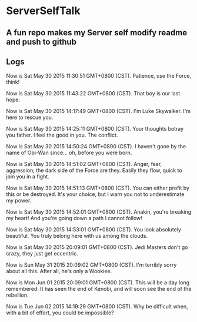 # ServerSelfTalk
A fun repo makes my Server self modify readme and push to github
---

## Logs

 Now is Sat May 30 2015 11:30:51 GMT+0800 (CST).
 Patience, use the Force, think!

 Now is Sat May 30 2015 11:43:22 GMT+0800 (CST).
 That boy is our last hope.

 Now is Sat May 30 2015 14:17:49 GMT+0800 (CST).
 I'm Luke Skywalker. I'm here to rescue you.

 Now is Sat May 30 2015 14:25:11 GMT+0800 (CST).
 Your thoughts betray you father. I feel the good in you. The conflict.

 Now is Sat May 30 2015 14:50:24 GMT+0800 (CST).
 I haven't gone by the name of Obi-Wan since... oh, before you were born.

 Now is Sat May 30 2015 14:51:02 GMT+0800 (CST).
 Anger, fear, aggression; the dark side of the Force are they. Easily they flow, quick to join you in a fight.

 Now is Sat May 30 2015 14:51:13 GMT+0800 (CST).
 You can either profit by this or be destroyed. It's your choice, but I warn you not to underestimate my power.

 Now is Sat May 30 2015 14:52:01 GMT+0800 (CST).
 Anakin, you're breaking my heart! And you're going down a path I cannot follow!

 Now is Sat May 30 2015 14:53:01 GMT+0800 (CST).
 You look absolutely beautiful. You truly belong here with us among the clouds.

 Now is Sat May 30 2015 20:09:01 GMT+0800 (CST).
 Jedi Masters don't go crazy, they just get eccentric.

 Now is Sun May 31 2015 20:09:02 GMT+0800 (CST).
 I'm terribly sorry about all this. After all, he's only a Wookiee.

 Now is Mon Jun 01 2015 20:09:01 GMT+0800 (CST).
 This will be a day long remembered. It has seen the end of Kenobi, and will soon see the end of the rebellion.

 Now is Tue Jun 02 2015 14:19:29 GMT+0800 (CST).
 Why be difficult when, with a bit of effort, you could be impossible?

